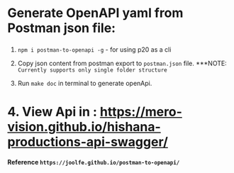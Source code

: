 # Generate OpenAPI yaml from Postman json file:

###

1. `npm i postman-to-openapi -g` - for using p20 as a cli

2. Copy json content from postman export to `postman.json` file. \*\*\*NOTE: `Currently supports only single folder structure`

3. Run `make doc` in terminal to generate openApi.

# 4. View Api in : https://mero-vision.github.io/hishana-productions-api-swagger/

#### Reference `https://joolfe.github.io/postman-to-openapi/`


